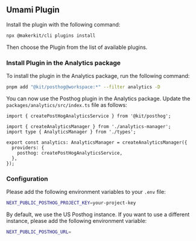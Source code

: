 ## Umami Plugin

Install the plugin with the following command:

```bash
npx @makerkit/cli plugins install
```

Then choose the Plugin from the list of available plugins.

### Install Plugin in the Analytics package

To install the plugin in the Analytics package, run the following command:

```bash
pnpm add "@kit/posthog@workspace:*" --filter analytics -D
```

You can now use the Posthog plugin in the Analytics package. Update the `packages/analytics/src/index.ts` file as follows:

```tsx
import { createPostHogAnalyticsService } from '@kit/posthog';

import { createAnalyticsManager } from './analytics-manager';
import type { AnalyticsManager } from './types';

export const analytics: AnalyticsManager = createAnalyticsManager({
  providers: {
    posthog: createPostHogAnalyticsService,
  },
});
```

### Configuration

Please add the following environment variables to your `.env` file:

```bash
NEXT_PUBLIC_POSTHOG_PROJECT_KEY=your-project-key
```

By default, we use the US Posthog instance. If you want to use a different instance, please add the following environment variable:

```bash
NEXT_PUBLIC_POSTHOG_URL=
```